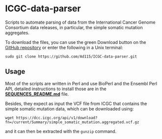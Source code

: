 # ICGC-data-parser

Scripts to automate parsing of data from the International Cancer Genome Consortium data releases, in particular, the simple somatic mutation aggregates.

To download the files, you can use the green Download button on the [GitHub repository](https://github.com/Ad115/ICGC-data-parser) or enter the following in a Unix terminal:
 ```
 sudo git clone https://github.com/Ad115/ICGC-data-parser.git
 ```

## Usage
 Most of the scripts are written in Perl and use BioPerl and the Ensembl Perl API, detailed instructions to install those are in the [**SEQUENCES_README.md**](https://github.com/Ad115/ICGC-data-parser/blob/develop/SEQUENCES_README.md) file.
 
 Besides, they expect as input the VCF file from ICGC that contains the simple somatic mutation data, which can be downloaded using:
 ```
 wget https://dcc.icgc.org/api/v1/download?fn=/current/Summary/simple_somatic_mutation.aggregated.vcf.gz
 ```
 and it can then be extracted with the `gunzip` command.